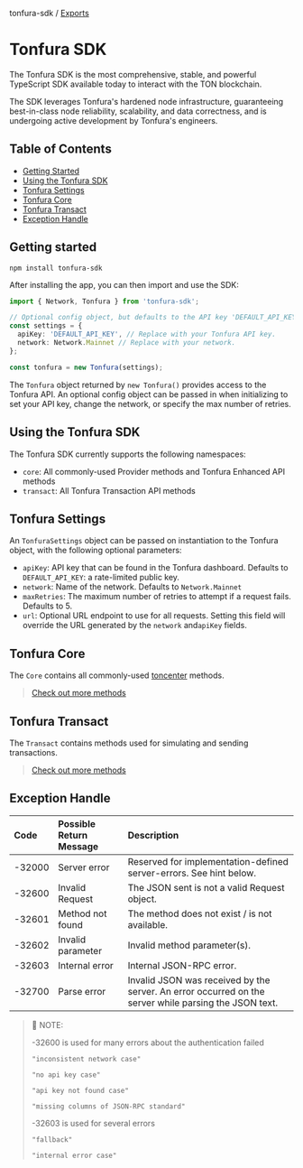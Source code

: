tonfura-sdk / [Exports](modules.md)

# Tonfura SDK

The Tonfura SDK is the most comprehensive, stable, and powerful TypeScript SDK available today to interact with the TON blockchain.

The SDK leverages Tonfura's hardened node infrastructure, guaranteeing best-in-class node reliability, scalability, and data correctness, and is undergoing active development by Tonfura's engineers.

## Table of Contents

- [Getting Started](#getting-started)
- [Using the Tonfura SDK](#using-the-tonfura-sdk)
- [Tonfura Settings](#tonfura-settings)
- [Tonfura Core](#tonfura-core)
- [Tonfura Transact](#tonfura-transact)
- [Exception Handle](#exception-handle)

<a name="getting-started"></a>

## Getting started

```
npm install tonfura-sdk
```

After installing the app, you can then import and use the SDK:

```ts
import { Network, Tonfura } from 'tonfura-sdk';

// Optional config object, but defaults to the API key 'DEFAULT_API_KEY' and Network 'mainnet'.
const settings = {
  apiKey: 'DEFAULT_API_KEY', // Replace with your Tonfura API key.
  network: Network.Mainnet // Replace with your network.
};

const tonfura = new Tonfura(settings);
```

The `Tonfura` object returned by `new Tonfura()` provides access to the Tonfura API. An optional config object can be passed in when initializing to set your API key, change the network, or specify the max number of retries.

<a name="using-the-tonfura-sdk"></a>

## Using the Tonfura SDK

The Tonfura SDK currently supports the following namespaces:

- `core`: All commonly-used Provider methods and Tonfura Enhanced API methods
- `transact`: All Tonfura Transaction API methods

<a name="tonfura-settings"></a>

## Tonfura Settings

An `TonfuraSettings` object can be passed on instantiation to the Tonfura object, with the following optional parameters:

- `apiKey`: API key that can be found in the Tonfura dashboard. Defaults to `DEFAULT_API_KEY`: a rate-limited public key.
- `network`: Name of the network. Defaults to `Network.Mainnet`
- `maxRetries`: The maximum number of retries to attempt if a request fails. Defaults to 5.
- `url`: Optional URL endpoint to use for all requests. Setting this field will override the URL generated by the `network` and`apiKey` fields.

<a name="tonfura-core"></a>

## Tonfura Core

The `Core` contains all commonly-used [toncenter](https://toncenter.com/api/v2/#/accounts) methods.

> [Check out more methods](https://github.com/frigatebird-studio/tonfura-sdk/blob/main/docs-md/classes/Core.md#methods)

<a name="tonfura-transact"></a>

## Tonfura Transact

The `Transact` contains methods used for simulating and sending transactions.

> [Check out more methods](https://github.com/frigatebird-studio/tonfura-sdk/blob/main/docs-md/classes/Transact.md#methods)

<a name="exception-handle"></a>

## Exception Handle

| Code   | Possible Return Message | Description                                                                                           |
| :----- | :---------------------- | :---------------------------------------------------------------------------------------------------- |
| -32000 | Server error            | Reserved for implementation-defined server-errors. See hint below.                                    |
| -32600 | Invalid Request         | The JSON sent is not a valid Request object.                                                          |
| -32601 | Method not found        | The method does not exist / is not available.                                                         |
| -32602 | Invalid parameter       | Invalid method parameter(s).                                                                          |
| -32603 | Internal error          | Internal JSON-RPC error.                                                                              |
| -32700 | Parse error             | Invalid JSON was received by the server. An error occurred on the server while parsing the JSON text. |

> 📘 NOTE:
>
> \-32600 is used for many errors about the authentication failed
>
> `"inconsistent network case"`
>
> `"no api key case"`
>
> `"api key not found case"`
>
> `"missing columns of JSON-RPC standard"`
>
> \-32603 is used for several errors
>
> `"fallback" `
>
> `"internal error case"`
